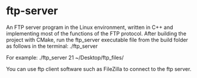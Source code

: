# ftp-server
An FTP server program in the Linux environment, written in C++ and implementing most of the functions of the FTP protocol.
After building the project with CMake, run the ftp_server executable file from the build folder as follows in the terminal:
./ftp_server <port-number> <ftp-files-host-path>

For example: ./ftp_server 21 ~/Desktop/ftp_files/

You can use ftp client software such as FileZilla to connect to the ftp server.